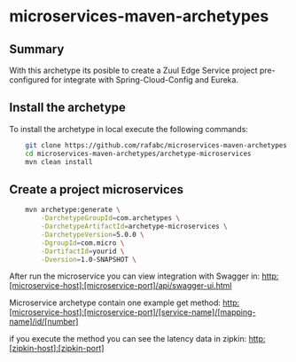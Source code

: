 microservices-maven-archetypes
======================================

Summary
-------
With this archetype its posible to create a Zuul Edge Service project pre-configured for integrate with Spring-Cloud-Config and Eureka.

Install the archetype
-------------
To install the archetype in local execute the following commands:

```bash
    git clone https://github.com/rafabc/microservices-maven-archetypes.git
    cd microservices-maven-archetypes/archetype-microservices
    mvn clean install
```

Create a project microservices
----------------

```bash
    mvn archetype:generate \
        -DarchetypeGroupId=com.archetypes \
        -DarchetypeArtifactId=archetype-microservices \
        -DarchetypeVersion=5.0.0 \
        -DgroupId=com.micro \
        -DartifactId=yourid \
        -Dversion=1.0-SNAPSHOT \
```

After run the microservice you can view integration with Swagger in:
<http:[microservice-host]:[microservice-port]/api/swagger-ui.html>

Microservice archetype contain one example get method:
<http:[microservice-host]:[microservice-port]/[service-name]/[mapping-name]/id/[number]>

if you execute the method you can see the latency data in zipkin:
<http:[zipkin-host]:[zipkin-port]>
